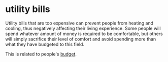 
# utility bills

Utility bills that are too expensive can prevent people from heating and
cooling, thus negatively affecting their living experience. Some people will 
spend whatever amount of money is required to be comfortable, but others will 
simply sacrifice their level of comfort
and avoid spending more than what they have budgeted to this 
field. 

This is related to people's [budget](code=budget).